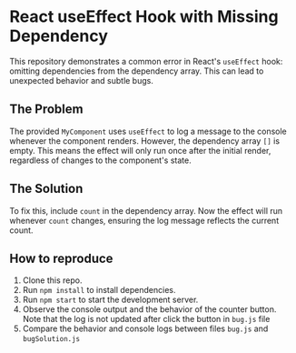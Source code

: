 # React useEffect Hook with Missing Dependency

This repository demonstrates a common error in React's `useEffect` hook: omitting dependencies from the dependency array.  This can lead to unexpected behavior and subtle bugs.

## The Problem

The provided `MyComponent` uses `useEffect` to log a message to the console whenever the component renders. However, the dependency array `[]` is empty. This means the effect will only run once after the initial render, regardless of changes to the component's state.

## The Solution

To fix this, include `count` in the dependency array. Now the effect will run whenever `count` changes, ensuring the log message reflects the current count.

## How to reproduce

1. Clone this repo.
2. Run `npm install` to install dependencies.
3. Run `npm start` to start the development server.
4. Observe the console output and the behavior of the counter button. Note that the log is not updated after click the button in `bug.js` file
5. Compare the behavior and console logs between files `bug.js` and `bugSolution.js`